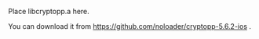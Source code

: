 Place libcryptopp.a here.

You can download it from https://github.com/noloader/cryptopp-5.6.2-ios .
